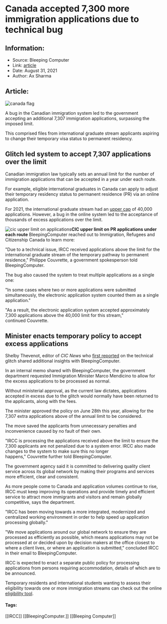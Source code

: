 # Canada accepted 7,300 more immigration applications due to technical bug
### 

## Information:
+ Source: Bleeping Computer
+ Link: [article](https://www.bleepingcomputer.com/news/security/canada-accepted-7-300-more-immigration-applications-due-to-technical-bug/)
+ Date: August 31, 2021
+ Author: Ax Sharma


## Article:
![canada flag](https://www.bleepstatic.com/content/hl-images/2020/08/16/canada-flag.jpg)


A bug in the Canadian immigration system led to the government accepting an additional 7,307 immigration applications, surpassing the imposed limit.


This comprised files from international graduate stream applicants aspiring to change their temporary visa status to permanent residency.


Glitch led system to accept 7,307 applications over the limit
-------------------------------------------------------------


Canadian immigration law typically sets an annual limit for the number of immigration applications that can be accepted in a year under each route.


For example, eligible international graduates in Canada can apply to adjust their temporary residency status to permanent residence (PR) via an online application.


For 2021, the international graduate stream had an [upper cap](https://www.canada.ca/en/immigration-refugees-citizenship/services/immigrate-canada/tr-pr-pathway.html) of 40,000 applications. However, a bug in the online system led to the acceptance of thousands of excess applications over the limit.



![cic upper limit on applications](https://www.bleepstatic.com/images/news/u/1164866/2021/Aug-2021/cic-approved/cic-policies.jpg)**CIC upper limit on PR applications under each route**
BleepingComputer reached out to Immigration, Refugees and Citizenship Canada to learn more:


"Due to a technical issue, IRCC received applications above the limit for the international graduate stream of the temporary pathway to permanent residence," Philippe Couvrette, a government spokesperson told BleepingComputer.


The bug also caused the system to treat multiple applications as a single one:


"In some cases where two or more applications were submitted simultaneously, the electronic application system counted them as a single application."


"As a result, the electronic application system accepted approximately 7,300 applications above the 40,000 limit for this stream," continued Couvrette.


Minister enacts temporary policy to accept excess applications
--------------------------------------------------------------


Shelby Thevenot, editor of *CIC News* who [first reported](https://www.cicnews.com/2021/08/canada-accepted-7300-more-immigration-applications-than-intended-for-international-graduates-stream-0818987.html) on the technical glitch shared additional insights with BleepingComputer.


In an internal memo shared with BleepingComputer, the government department requested Immigration Minister Marco Mendicino to allow for the excess applications to be processed as normal.


Without ministerial approval, as the current law dictates, applications accepted in excess due to the glitch would normally have been returned to the applicants, along with the fees.


The minister approved the policy on June 28th this year, allowing for the 7,307 extra applications above of the annual limit to be considered.


The move saved the applicants from unnecessary penalties and inconvenience caused by no fault of their own.


"IRCC is processing the applications received above the limit to ensure the 7,300 applicants are not penalized due to a system error. IRCC also made changes to the system to make sure this no longer happens," Couvrette further told BleepingComputer.


The government agency said it is committed to delivering quality client service across its global network by making their programs and services more efficient, clear and consistent.


As more people come to Canada and application volumes continue to rise, IRCC must keep improving its operations and provide timely and efficient service to attract more immigrants and visitors and remain globally competitive, says the department.


"IRCC has been moving towards a more integrated, modernized and centralized working environment in order to help speed up application processing globally."


"We move applications around our global network to ensure they are processed as efficiently as possible, which means applications may not be processed at or decided upon by decision makers at the office closest to where a client lives, or where an application is submitted," concluded IRCC in their email to BleepingComputer.


IRCC is expected to enact a separate public policy for processing applications from persons requiring accommodation, details of which are to be announced.


Temporary residents and international students wanting to assess their eligibility towards one or more immigration streams can check out the online [eligibility tool](https://www.cic.gc.ca/english/immigrate/trpr/eligibility.asp).




#### Tags:
[[IRCC]] [[BleepingComputer.]] [[Bleeping Computer]]
